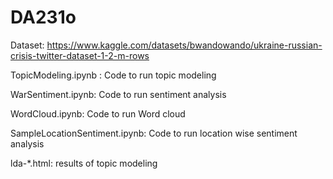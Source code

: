 # DA231o

Dataset: https://www.kaggle.com/datasets/bwandowando/ukraine-russian-crisis-twitter-dataset-1-2-m-rows

TopicModeling.ipynb : Code to run topic modeling

WarSentiment.ipynb: Code to run sentiment analysis

WordCloud.ipynb:  Code to run  Word cloud 

SampleLocationSentiment.ipynb:  Code to run location wise sentiment analysis 


lda-*.html: results of topic modeling

